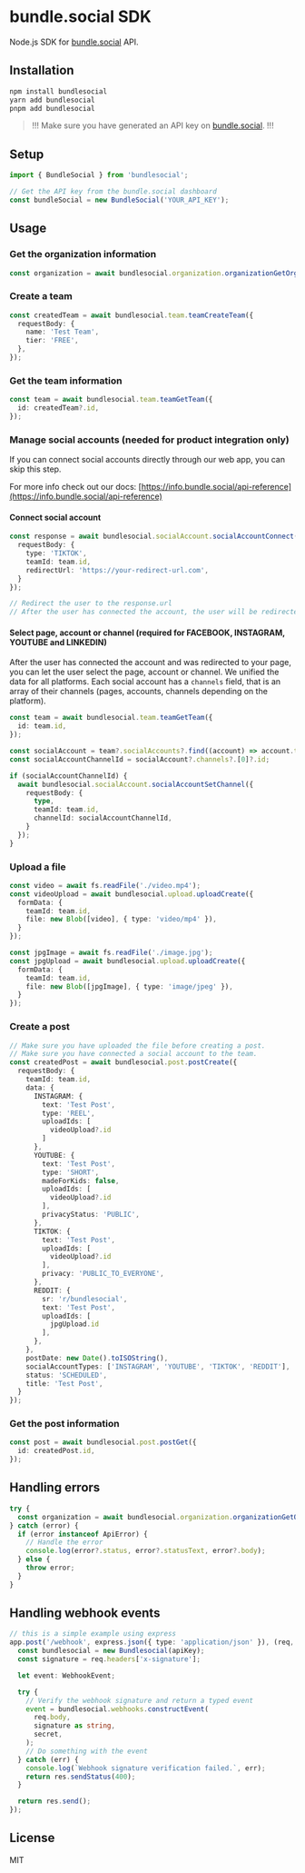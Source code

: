 # bundle.social SDK
Node.js SDK for [bundle.social](https://bundle.social) API.

## Installation

```bash
npm install bundlesocial
yarn add bundlesocial
pnpm add bundlesocial
```

> !!! Make sure you have generated an API key on [bundle.social](https://bundle.social). !!!

## Setup
```ts
import { BundleSocial } from 'bundlesocial';

// Get the API key from the bundle.social dashboard
const bundleSocial = new BundleSocial('YOUR_API_KEY');
```

## Usage
### Get the organization information
```ts
const organization = await bundlesocial.organization.organizationGetOrganization();
```

### Create a team
```ts
const createdTeam = await bundlesocial.team.teamCreateTeam({
  requestBody: {
    name: 'Test Team',
    tier: 'FREE',
  },
});
```

### Get the team information
```ts
const team = await bundlesocial.team.teamGetTeam({
  id: createdTeam?.id,
});
```

### Manage social accounts (needed for product integration only)
If you can connect social accounts directly through our web app, you can skip this step.

For more info check out our docs: [https://info.bundle.social/api-reference](https://info.bundle.social/api-reference)

#### Connect social account
```ts
const response = await bundlesocial.socialAccount.socialAccountConnect({
  requestBody: {
    type: 'TIKTOK',
    teamId: team.id,
    redirectUrl: 'https://your-redirect-url.com',
  }
});

// Redirect the user to the response.url
// After the user has connected the account, the user will be redirected to the redirectUrl
```

#### Select page, account or channel (required for FACEBOOK, INSTAGRAM, YOUTUBE and LINKEDIN)
After the user has connected the account and was redirected to your page, you can let the user select the page, account or channel. We unified the data for all platforms. Each social account has a `channels` field, that is an array of their channels (pages, accounts, channels depending on the platform).

```ts
const team = await bundlesocial.team.teamGetTeam({
  id: team.id,
});

const socialAccount = team?.socialAccounts?.find((account) => account.type === 'YOUTUBE');
const socialAccountChannelId = socialAccount?.channels?.[0]?.id;

if (socialAccountChannelId) {
  await bundlesocial.socialAccount.socialAccountSetChannel({
    requestBody: {
      type,
      teamId: team.id,
      channelId: socialAccountChannelId,
    }
  });
}
```


### Upload a file
```ts
const video = await fs.readFile('./video.mp4');
const videoUpload = await bundlesocial.upload.uploadCreate({
  formData: {
    teamId: team.id,
    file: new Blob([video], { type: 'video/mp4' }),
  }
});

const jpgImage = await fs.readFile('./image.jpg');
const jpgUpload = await bundlesocial.upload.uploadCreate({
  formData: {
    teamId: team.id,
    file: new Blob([jpgImage], { type: 'image/jpeg' }),
  }
});
```

### Create a post
```ts
// Make sure you have uploaded the file before creating a post.
// Make sure you have connected a social account to the team.
const createdPost = await bundlesocial.post.postCreate({
  requestBody: {
    teamId: team.id,
    data: {
      INSTAGRAM: {
        text: 'Test Post',
        type: 'REEL',
        uploadIds: [
          videoUpload?.id
        ]
      },
      YOUTUBE: {
        text: 'Test Post',
        type: 'SHORT',
        madeForKids: false,
        uploadIds: [
          videoUpload?.id
        ],
        privacyStatus: 'PUBLIC',
      },
      TIKTOK: {
        text: 'Test Post',
        uploadIds: [
          videoUpload?.id
        ],
        privacy: 'PUBLIC_TO_EVERYONE',
      },
      REDDIT: {
        sr: 'r/bundlesocial',
        text: 'Test Post',
        uploadIds: [
          jpgUpload.id
        ],
      },
    },
    postDate: new Date().toISOString(),
    socialAccountTypes: ['INSTAGRAM', 'YOUTUBE', 'TIKTOK', 'REDDIT'],
    status: 'SCHEDULED',
    title: 'Test Post',
  }
});
```

### Get the post information
```ts
const post = await bundlesocial.post.postGet({
  id: createdPost.id,
});
```

## Handling errors
```ts
try {
  const organization = await bundlesocial.organization.organizationGetOrganization();
} catch (error) {
  if (error instanceof ApiError) {
    // Handle the error
    console.log(error?.status, error?.statusText, error?.body);
  } else {
    throw error;
  }
}
```

## Handling webhook events
```ts
// this is a simple example using express
app.post('/webhook', express.json({ type: 'application/json' }), (req, res) => {
  const bundlesocial = new Bundlesocial(apiKey);
  const signature = req.headers['x-signature'];

  let event: WebhookEvent;

  try {
    // Verify the webhook signature and return a typed event
    event = bundlesocial.webhooks.constructEvent(
      req.body,
      signature as string,
      secret,
    );
    // Do something with the event
  } catch (err) {
    console.log(`Webhook signature verification failed.`, err);
    return res.sendStatus(400);
  }

  return res.send();
});
```

## License
MIT
